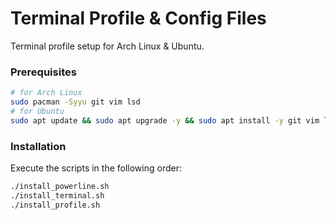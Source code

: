 # Terminal Profile & Config Files

Terminal profile setup for Arch Linux & Ubuntu.

### Prerequisites

```bash
# for Arch Linux
sudo pacman -Syyu git vim lsd
# for Ubuntu
sudo apt update && sudo apt upgrade -y && sudo apt install -y git vim lsd
```

### Installation

Execute the scripts in the following order:

```bash
./install_powerline.sh
./install_terminal.sh
./install_profile.sh
```

